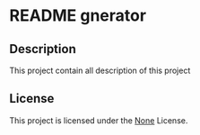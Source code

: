 # README gnerator

## Description
This project contain all description of this project

## License

This project is licensed under the [None]() License.

<!-- Add other sections here -->

